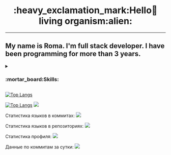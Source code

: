 <center><h1>:heavy_exclamation_mark:Hello👋 living organism:alien:</h1></center>

---

<h2>
My name is Roma. I'm full stack developer. I have been programming for more than 3 years.
</h2>

<details><summary><h3>:mortar_board:Skills:</h3></summary>

- Strong knowledge of 
  - :white_medium_small_square: **HTML5**<img src="https://cdn1.iconfinder.com/data/icons/logotypes/32/badge-html-5-256.png" width="15px"> :white_medium_small_square:
                                **CSS3**<img src="https://cdn1.iconfinder.com/data/icons/logotypes/32/badge-css-3-128.png" width="15px"> :white_medium_small_square:                                     **JS**<img src="https://icon-library.com/images/javascript-icon-png/javascript-icon-png-23.jpg" width="15px"> :white_medium_small_square:     and                         **jQuery**<img src="https://cdn3.iconfinder.com/data/icons/popular-services-brands/512/jquery-128.png" width="15px">
                                
  - :white_medium_small_square: **Bootstrap<img src="https://brandslogos.com/wp-content/uploads/images/bootstrap-logo.png" width="15px"> :white_medium_small_square: SASS/SCSS<img src="https://logos-download.com/wp-content/uploads/2016/09/Sass_logo-700x524.png" width="15px">
 :white_medium_small_square: Gulp :white_medium_small_square: SVG**
  - *Working with* :white_medium_small_square: **Git**
  - *Development with* :white_medium_small_square: **VueJS**
  - ***Responsive and cross-browser** :white_medium_small_square: development*
  - *Strong knowledge in* :white_medium_small_square:**PHP**
  - *Work with* :white_medium_small_square: **SQL :white_medium_small_square: MySQL database :white_medium_small_square: PDO**
  - :white_medium_small_square: **Composer :white_medium_small_square: Docker :white_medium_small_square: Unit Testing**
  - :white_medium_small_square: **WordPress** :white_medium_small_square: *engine and* :white_medium_small_square: **Laravel** :white_medium_small_square: *framework*

</details>

[![Top Langs](https://github-readme-stats.vercel.app/api/top-langs/?username=RP-developer-01&layout=compact)](https://github.com/anuraghazra/github-readme-stats)


[![Top Langs](https://github-readme-stats.vercel.app/api/top-langs/?username=RP-developer-01&layout=compact)](https://github.com/anuraghazra/github-readme-stats)
![](https://github-profile-summary-cards.vercel.app/api/cards/profile-details?username=RP-developer-0&theme=solarized_dark)

Статистика языков в коммитах:
![](https://github-profile-summary-cards.vercel.app/api/cards/most-commit-language?username=RP-developer-01&theme=solarized_dark)

Статистика языков в репозиториях:
![](https://github-profile-summary-cards.vercel.app/api/cards/repos-per-language?username=RP-developer-01&theme=solarized_dark)

Статистика профиля:
![](https://github-profile-summary-cards.vercel.app/api/cards/stats?username=RP-developer-01&theme=solarized_dark)

Данные по коммитам за сутки:
![](https://github-profile-summary-cards.vercel.app/api/cards/productive-time?username=RP-developer-01&theme=solarized_dark)
